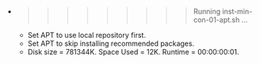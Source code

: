 * >>>>>>>>> Running inst-min-con-01-apt.sh ...
  * Set APT to use local repository first.
  * Set APT to skip installing recommended packages.
  * Disk size = 781344K. Space Used = 12K. Runtime = 00:00:00:01.
